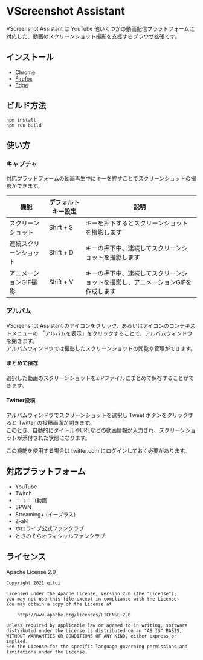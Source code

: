 # VScreenshot Assistant

VScreenshot Assistant は YouTube 他いくつかの動画配信プラットフォームに対応した、動画のスクリーンショット撮影を支援するブラウザ拡張です。

## インストール

* [Chrome](https://chrome.google.com/webstore/detail/vscreenshot-assistant/hbhdiggpckgjgbclombabhdgnbpjgiln)
* [Firefox](https://addons.mozilla.org/ja/firefox/addon/vscreenshot-assistant/)
* [Edge](https://microsoftedge.microsoft.com/addons/detail/jgkckgfccojgadomgpkhmbnjgfakgpoc)

## ビルド方法

```shell
npm install
npm run build
```

## 使い方

### キャプチャ

対応プラットフォームの動画再生中にキーを押すことでスクリーンショットの撮影ができます。

| 機能           | デフォルトキー設定 | 説明                                        |
|--------------|-----------|-------------------------------------------|
| スクリーンショット    | Shift + S | キーを押下するとスクリーンショットを撮影します                   |
| 連続スクリーンショット  | Shift + D | キーの押下中、連続してスクリーンショットを撮影します                |
| アニメーションGIF撮影 | Shift + V | キーの押下中、連続してスクリーンショットを撮影し、アニメーションGIFを作成します |

### アルバム

VScreenshot Assistant のアイコンをクリック、あるいはアイコンのコンテキストメニューの 「アルバムを表示」をクリックすることで、アルバムウィンドウを開きます。  
アルバムウィンドウでは撮影したスクリーンショットの閲覧や管理ができます。

#### まとめて保存

選択した動画のスクリーンショットをZIPファイルにまとめて保存することができます。

#### Twitter投稿

アルバムウィンドウでスクリーンショットを選択し Tweet ボタンをクリックすると Twitter の投稿画面が開きます。  
このとき、自動的にタイトルやURLなどの動画情報が入力され、スクリーンショットが添付された状態になります。

この機能を使用する場合は twitter.com にログインしておく必要があります。

## 対応プラットフォーム

* YouTube
* Twitch
* ニコニコ動画
* SPWN
* Streaming+ (イープラス)
* Z-aN
* ホロライブ公式ファンクラブ
* ときのそらオフィシャルファンクラブ

## ライセンス

Apache License 2.0

```
Copyright 2021 qitoi

Licensed under the Apache License, Version 2.0 (the "License");
you may not use this file except in compliance with the License.
You may obtain a copy of the License at

    http://www.apache.org/licenses/LICENSE-2.0

Unless required by applicable law or agreed to in writing, software
distributed under the License is distributed on an "AS IS" BASIS,
WITHOUT WARRANTIES OR CONDITIONS OF ANY KIND, either express or implied.
See the License for the specific language governing permissions and
limitations under the License.
```
